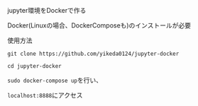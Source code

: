 jupyter環境をDockerで作る

Docker(Linuxの場合、DockerComposeも)のインストールが必要

使用方法

`git clone https://github.com/yikeda0124/jupyter-docker`

`cd jupyter-docker`

`sudo docker-compose up`を行い、

`localhost:8888`にアクセス